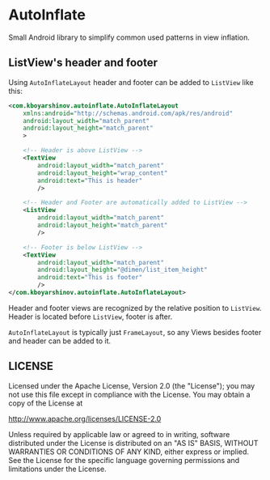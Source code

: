# AutoInflate

Small Android library to simplify common used patterns in view inflation.

## ListView's header and footer

Using `AutoInflateLayout` header and footer can be added to `ListView` like this:

```xml
<com.kboyarshinov.autoinflate.AutoInflateLayout
    xmlns:android="http://schemas.android.com/apk/res/android"
    android:layout_width="match_parent"
    android:layout_height="match_parent"
    >

    <!-- Header is above ListView -->
    <TextView
        android:layout_width="match_parent"
        android:layout_height="wrap_content"
        android:text="This is header"
        />

    <!-- Header and Footer are automatically added to ListView -->
    <ListView
        android:layout_width="match_parent"
        android:layout_height="match_parent"
        />

    <!-- Footer is below ListView -->
    <TextView
        android:layout_width="match_parent"
        android:layout_height="@dimen/list_item_height"
        android:text="This is footer"
        />
</com.kboyarshinov.autoinflate.AutoInflateLayout>
```

Header and footer views are recognized by the relative position to `ListView`. Header is located before `ListView`, footer is after.

`AutoInflateLayout` is typically just `FrameLayout`, so any Views besides footer and header can be added to it.

## LICENSE

Licensed under the Apache License, Version 2.0 (the "License");
you may not use this file except in compliance with the License.
You may obtain a copy of the License at

<http://www.apache.org/licenses/LICENSE-2.0>

Unless required by applicable law or agreed to in writing, software
distributed under the License is distributed on an "AS IS" BASIS,
WITHOUT WARRANTIES OR CONDITIONS OF ANY KIND, either express or implied.
See the License for the specific language governing permissions and
limitations under the License.
